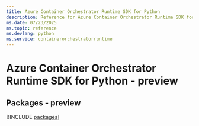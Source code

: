 ```yaml
---
title: Azure Container Orchestrator Runtime SDK for Python
description: Reference for Azure Container Orchestrator Runtime SDK for Python
ms.date: 07/23/2025
ms.topic: reference
ms.devlang: python
ms.service: containerorchestratorruntime
---
```

# Azure Container Orchestrator Runtime SDK for Python - preview
## Packages - preview
[!INCLUDE [packages](container-orchestrator-runtime-index.md)]